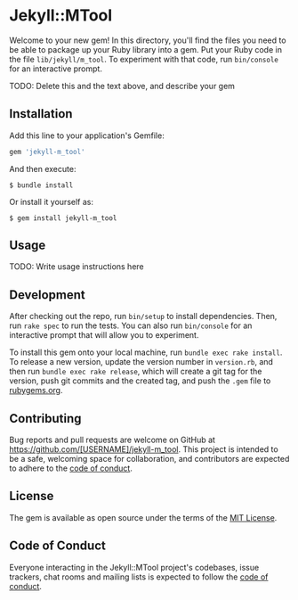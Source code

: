 # Jekyll::MTool

Welcome to your new gem! In this directory, you'll find the files you need to be able to package up your Ruby library into a gem. Put your Ruby code in the file `lib/jekyll/m_tool`. To experiment with that code, run `bin/console` for an interactive prompt.

TODO: Delete this and the text above, and describe your gem

## Installation

Add this line to your application's Gemfile:

```ruby
gem 'jekyll-m_tool'
```

And then execute:

    $ bundle install

Or install it yourself as:

    $ gem install jekyll-m_tool

## Usage

TODO: Write usage instructions here

## Development

After checking out the repo, run `bin/setup` to install dependencies. Then, run `rake spec` to run the tests. You can also run `bin/console` for an interactive prompt that will allow you to experiment.

To install this gem onto your local machine, run `bundle exec rake install`. To release a new version, update the version number in `version.rb`, and then run `bundle exec rake release`, which will create a git tag for the version, push git commits and the created tag, and push the `.gem` file to [rubygems.org](https://rubygems.org).

## Contributing

Bug reports and pull requests are welcome on GitHub at https://github.com/[USERNAME]/jekyll-m_tool. This project is intended to be a safe, welcoming space for collaboration, and contributors are expected to adhere to the [code of conduct](https://github.com/[USERNAME]/jekyll-m_tool/blob/master/CODE_OF_CONDUCT.md).

## License

The gem is available as open source under the terms of the [MIT License](https://opensource.org/licenses/MIT).

## Code of Conduct

Everyone interacting in the Jekyll::MTool project's codebases, issue trackers, chat rooms and mailing lists is expected to follow the [code of conduct](https://github.com/[USERNAME]/jekyll-m_tool/blob/master/CODE_OF_CONDUCT.md).
